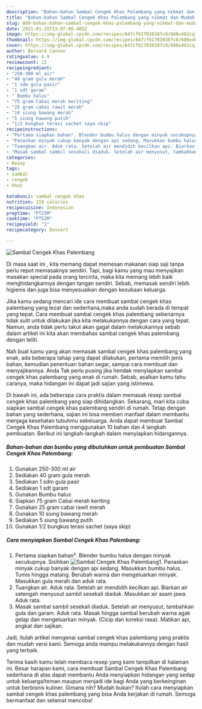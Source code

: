 ```yaml
---
description: "Bahan-bahan Sambal Cengek Khas Palembang yang nikmat dan Mudah Dibuat"
title: "Bahan-bahan Sambal Cengek Khas Palembang yang nikmat dan Mudah Dibuat"
slug: 809-bahan-bahan-sambal-cengek-khas-palembang-yang-nikmat-dan-mudah-dibuat
date: 2021-01-25T13:07:00.405Z
image: https://img-global.cpcdn.com/recipes/847cf617038387c0/680x482cq70/sambal-cengek-khas-palembang-foto-resep-utama.jpg
thumbnail: https://img-global.cpcdn.com/recipes/847cf617038387c0/680x482cq70/sambal-cengek-khas-palembang-foto-resep-utama.jpg
cover: https://img-global.cpcdn.com/recipes/847cf617038387c0/680x482cq70/sambal-cengek-khas-palembang-foto-resep-utama.jpg
author: Bernard Cannon
ratingvalue: 4.9
reviewcount: 13
recipeingredient:
- "250-300 ml air"
- "40 gram gula merah"
- "1 sdm gula pasir"
- "1 sdt garam"
- " Bumbu halus"
- "75 gram Cabai merah keriting"
- "25 gram cabai rawit merah"
- "10 siung bawang merah"
- "5 siung bawang putih"
- "1/2 bungkus terasi sachet saya skip"
recipeinstructions:
- "Pertama siapkan bahan². Blender bumbu halus dengan minyak secukupnya. Sisihkan"
- "Panaskan minyak cukup banyak dengan api sedang. Masukkan bumbu halus. Tumis hingga matang. Berubah warna dan mengeluarkan minyak. Masukkan gula merah dan aduk rata."
- "Tuangkan air. Aduk rata. Setelah air mendidih kecilkan api. Biarkan air setengah menyusut sambil sesekali diaduk. Masukkan air asam jawa. Aduk rata."
- "Masak sambal sambil sesekali diaduk. Setelah air menyusut, tambahkan gula dan garam. Aduk rata. Masak hingga sambal berubah warna agak gelap dan mengeluarkan minyak. (Cicip dan koreksi rasa). Matikan api, angkat dan sajikan."
categories:
- Resep
tags:
- sambal
- cengek
- khas

katakunci: sambal cengek khas 
nutrition: 159 calories
recipecuisine: Indonesian
preptime: "PT23M"
cooktime: "PT52M"
recipeyield: "1"
recipecategory: Dessert

---
```



![Sambal Cengek Khas Palembang](https://img-global.cpcdn.com/recipes/847cf617038387c0/680x482cq70/sambal-cengek-khas-palembang-foto-resep-utama.jpg)

Di masa  saat ini , kita memang dapat memesan makanan siap saji tanpa perlu repot memasaknya sendiri. Tapi, bagi kamu yang mau menyajikan masakan special pada orang tercinta, maka kita memang lebih baik menghidangkannya dengan tangan sendiri. Sebab, memasak sendiri lebih higienis dan juga bisa menyesuaikan dengan kesukaan keluarga.

Jika kamu sedang mencari ide cara membuat sambal cengek khas palembang yang lezat dan sederhana,maka anda sudah berada di tempat yang tepat. Cara membuat sambal cengek khas palembang  sebenarnya tidak sulit untuk dilakukan jika kita melakukannya dengan cara yang tepat. Namun, anda tidak perlu takut akan gagal dalam melakukannya 
sebab dalam artikel ini kita akan membahas sambal cengek khas palembang dengan teliti.  



Nah buat kamu yang akan memasak sambal cengek khas palembang yang enak, ada beberapa tahap yang dapat dilakukan, pertama memilih jenis bahan, kemudian penentuan bahan segar, sampai cara membuat dan menyajikannya. Anda Tak perlu pusing jika hendak menyiapkan sambal cengek khas palembang yang enak di rumah. Sebab, asalkan kamu  tahu caranya, maka hidangan ini dapat jadi sajian yang istimewa.

Di bawah ini, ada beberapa cara praktis  dalam memasak resep sambal cengek khas palembang yang siap dihidangkan. Sekarang, mari kita coba siapkan sambal cengek khas palembang sendiri di rumah. Tetap dengan bahan yang sederhana, sajian ini bisa memberi manfaat dalam membantu menjaga kesehatan tubuhmu sekeluarga. Anda dapat membuat Sambal Cengek Khas Palembang menggunakan 10 bahan dan 4 langkah pembuatan. Berikut ini langkah-langkah dalam menyiapkan hidangannya.

<!--inarticleads1-->

##### Bahan-bahan dan bumbu yang dibutuhkan untuk pembuatan Sambal Cengek Khas Palembang:

1. Gunakan 250-300 ml air
1. Sediakan 40 gram gula merah
1. Sediakan 1 sdm gula pasir
1. Sediakan 1 sdt garam
1. Gunakan  Bumbu halus
1. Siapkan 75 gram Cabai merah keriting
1. Gunakan 25 gram cabai rawit merah
1. Gunakan 10 siung bawang merah
1. Sediakan 5 siung bawang putih
1. Gunakan 1/2 bungkus terasi sachet (saya skip)




<!--inarticleads2-->

##### Cara menyiapkan Sambal Cengek Khas Palembang:

1. Pertama siapkan bahan². Blender bumbu halus dengan minyak secukupnya. Sisihkan
<img src="https://img-global.cpcdn.com/steps/642715edd1ce3c7f/160x128cq70/sambal-cengek-khas-palembang-langkah-memasak-1-foto.jpg" alt="Sambal Cengek Khas Palembang">1. Panaskan minyak cukup banyak dengan api sedang. Masukkan bumbu halus. Tumis hingga matang. Berubah warna dan mengeluarkan minyak. Masukkan gula merah dan aduk rata.
1. Tuangkan air. Aduk rata. Setelah air mendidih kecilkan api. Biarkan air setengah menyusut sambil sesekali diaduk. Masukkan air asam jawa. Aduk rata.
1. Masak sambal sambil sesekali diaduk. Setelah air menyusut, tambahkan gula dan garam. Aduk rata. Masak hingga sambal berubah warna agak gelap dan mengeluarkan minyak. (Cicip dan koreksi rasa). Matikan api, angkat dan sajikan.




Jadi, itulah artikel mengenai  sambal cengek khas palembang  yang praktis dan mudah versi kami. Semoga anda mampu melakukannya dengan hasil yang terbaik. 

Terima kasih kamu telah membaca resep yang kami tampilkan di halaman ini. Besar harapan kami, cara membuat  Sambal Cengek Khas Palembang sederhana di atas dapat membantu Anda menyiapkan hidangan yang sedap untuk keluarga/teman maupun menjadi ide bagi Anda yang berkeinginan untuk berbisnis kuliner. Gimana nih? Mudah bukan? Itulah cara menyiapkan sambal cengek khas palembang yang bisa Anda kerjakan di rumah. Semoga bermanfaat dan selamat mencoba!

